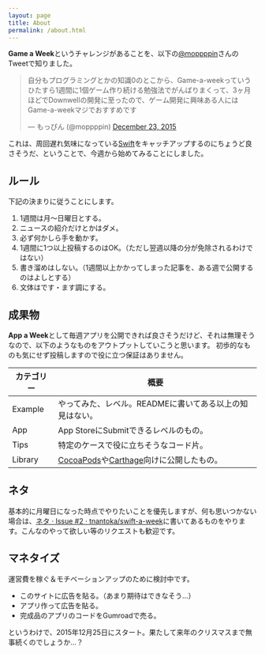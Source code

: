 ```yaml
---
layout: page
title: About
permalink: /about.html
---
```


**Game a Week**というチャレンジがあることを、以下の[@moppppin](https://twitter.com/moppppin)さんのTweetで知りました。

<blockquote class="twitter-tweet" lang="en"><p lang="ja" dir="ltr">自分もプログラミングとかの知識0のとこから、Game-a-weekっていうひたすら1週間に1個ゲーム作り続ける勉強法でがんばりまくって、3ヶ月ほどでDownwellの開発に至ったので、ゲーム開発に興味ある人にはGame-a-weekマジでおすすめです</p>&mdash; もっぴん (@moppppin) <a href="https://twitter.com/moppppin/status/679653541724553216">December 23, 2015</a></blockquote>

これは、周回遅れ気味になっている[Swift](https://developer.apple.com/swift/)をキャッチアップするのにちょうど良さそうだ、ということで、今週から始めてみることにしました。

## ルール

下記の決まりに従うことにします。

1. 1週間は月〜日曜日とする。
1. ニュースの紹介だけとかはダメ。
1. 必ず何かしら手を動かす。
1. 1週間に1つ以上投稿するのはOK。（ただし翌週以降の分が免除されるわけではない）
1. 書き溜めはしない。（1週間以上かかってしまった記事を、ある週で公開するのはよしとする）
1. 文体はです・ます調にする。

## 成果物

**App a Week**として毎週アプリを公開できれば良さそうだけど、それは無理そうなので、以下のようなものをアウトプットしていこうと思います。
初歩的なものも気にせず投稿しますので役に立つ保証はありません。

カテゴリー | 概要
-- | -- 
Example | やってみた、レベル。READMEに書いてある以上の知見はない。
App | App StoreにSubmitできるレベルのもの。
Tips | 特定のケースで役に立ちそうなコード片。
Library | [CocoaPods](https://cocoapods.org/)や[Carthage](https://github.com/Carthage/Carthage)向けに公開したもの。

## ネタ

基本的に月曜日になった時点でやりたいことを優先しますが、何も思いつかない場合は、[ネタ · Issue #2 · tnantoka/swift-a-week](https://github.com/tnantoka/swift-a-week/issues/2)に書いてあるものをやります。こんなのやって欲しい等のリクエストも歓迎です。

## マネタイズ

運営費を稼ぐ＆モチベーションアップのために検討中です。

- このサイトに広告を貼る。（あまり期待はできなそう…）
- アプリ作って広告を貼る。
- 完成品のアプリのコードをGumroadで売る。

というわけで、2015年12月25日にスタート。果たして来年のクリスマスまで無事続くのでしょうか…？

